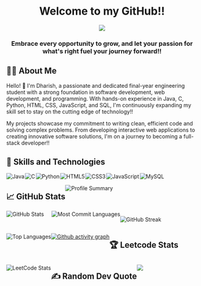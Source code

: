 <h1 align="center">Welcome to my GitHub!!</h1>
<p align="center">
  <img src="https://readme-typing-svg.herokuapp.com?color=0d8eceF&size=30&center=true&vCenter=true&width=580&height=70&lines=I'm+Dharish+Ramasamy;Aspiring+Software+Developer;Web+Development+Enthusiast;DevOps+Engineer">
</p>
<h3 align="center" color=#ffb300 font-family="Poppins">Embrace every opportunity to grow, and let your passion for what's right fuel your journey forward!!</h3>

## 👩‍💻 About Me

Hello! 👋 I'm Dharish, a passionate and dedicated final-year engineering student with a strong foundation in software development, web development, and programming. With hands-on experience in Java, C, Python, HTML, CSS, JavaScript, and SQL, I'm continuously expanding my skill set to stay on the cutting edge of technology!!

My projects showcase my commitment to writing clean, efficient code and solving complex problems. From developing interactive web applications to creating innovative software solutions, I'm on a journey to becoming a full-stack developer!!

## 🚀 Skills and Technologies

<div style="display: flex; flex-wrap: wrap;">
    <img src="https://img.shields.io/badge/Java-ED8B00?style=for-the-badge&logo=openjdk&logoColor=white" alt="Java" style="margin-right: 2px;" />
    <img src="https://img.shields.io/badge/C-00599C?style=for-the-badge&logo=c&logoColor=white" alt="C" style="margin-right: 2px;" />
    <img src="https://img.shields.io/badge/Python-14354C?style=for-the-badge&logo=python&logoColor=white" alt="Python" style="margin-right: 2px;" />
    <img src="https://img.shields.io/badge/HTML5-E34F26?style=for-the-badge&logo=html5&logoColor=white" alt="HTML5" style="margin-right: 2px;" />
    <img src="https://img.shields.io/badge/CSS3-1572B6?style=for-the-badge&logo=css3&logoColor=white" alt="CSS3" style="margin-right: 2px;" />
    <img src="https://img.shields.io/badge/JavaScript-F7DF1E?style=for-the-badge&logo=javascript&logoColor=black" alt="JavaScript" style="margin-right: 2px;" />
    <img src="https://img.shields.io/badge/MySQL-00000F?style=for-the-badge&logo=mysql&logoColor=white" alt="MySQL" style="margin-right: 2px;" />

## 📈 GitHub Stats

![Profile Summary](http://github-profile-summary-cards.vercel.app/api/cards/profile-details?username=dharish-ramasamy&theme=vision_friendly_dark&card_width=500)

<div style="display: flex; flex-wrap: wrap; gap:20px">
    <img src="http://github-profile-summary-cards.vercel.app/api/cards/stats?username=dharish-ramasamy&theme=vision_friendly_dark" alt="GitHub Stats"> 
    <img src="http://github-profile-summary-cards.vercel.app/api/cards/most-commit-language?username=dharish-ramasamy&theme=vision_friendly_dark" alt="Most Commit Languages">
</div> <br />

![GitHub Streak](https://github-readme-streak-stats.herokuapp.com/?user=dharish-ramasamy&theme=vision-friendly-dark&hide_border=true&card_width=500)

![Top Languages](https://github-readme-stats.vercel.app/api/top-langs/?username=dharish-ramasamy&theme=vision-friendly-dark&include_all_commits=true&count_private=true&card_width=500&hide_border=true) 

[![Github activity graph](https://github-readme-activity-graph.vercel.app/graph?username=dharish-ramasamy&bg_color=000000&color=ffffff&line=990000&point=ababab&area=true&hide_border=true)](https://github.com/ashutosh00710/github-readme-activity-graph)

## 🏆 Leetcode Stats

![LeetCode Stats](https://leetcard.jacoblin.cool/LKP6MEiZei?theme=dark&font=Poppins)

## ✍️ Random Dev Quote

![](https://quotes-github-readme.vercel.app/api?type=horizontal&theme=catppuccin_mocha)
